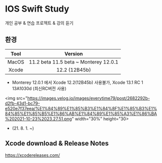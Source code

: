 # IOS Swift Study
개인 공부 & 연습 프로젝트 & 강의 듣기

## 환경
| Tool | Version |
|:------:|:------:|
| MacOS | 11.2 beta 11.5 beta ~ Monterey 12.0.1 |
| Xcode | 12.2 (12B45b) |

- Monterey 12.0.1 에서 Xcode 12.2(12B45b) 사용불가,  Xcode 13.1 RC 1 13A1030d	(최신RC버전 사용)
  
<img src="https://images.velog.io/images/everytime79/post/2682292b-d2fb-43d1-bc79-e520e7f37eea/%E1%84%89%E1%85%B3%E1%84%8F%E1%85%B3%E1%84%85%E1%85%B5%E1%86%AB%E1%84%89%E1%85%A3%E1%86%BA%202021-10-23%2023.27.51.png" width="30%" height="30>

- (21. 8. 1. ~)

## Xcode download & Release Notes
https://xcodereleases.com/ 
